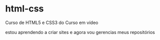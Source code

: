 # html-css
 Curso de HTML5 e CSS3 do Curso em vídeo

estou aprendendo a criar sites e agora vou gerencias meus repositórios